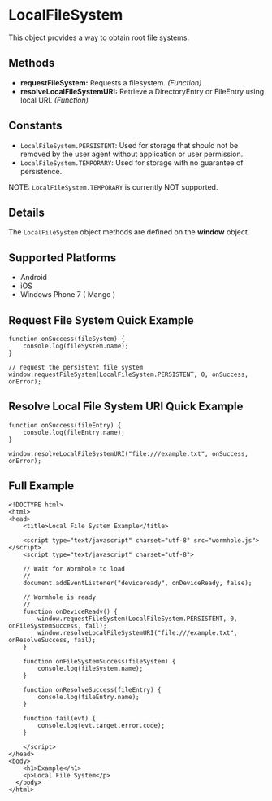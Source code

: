 LocalFileSystem
===============

This object provides a way to obtain root file systems.

Methods
----------

- __requestFileSystem:__ Requests a filesystem. _(Function)_
- __resolveLocalFileSystemURI:__ Retrieve a DirectoryEntry or FileEntry using local URI. _(Function)_

Constants
---------

- `LocalFileSystem.PERSISTENT`: Used for storage that should not be removed by the user agent without application or user permission.
- `LocalFileSystem.TEMPORARY`: Used for storage with no guarantee of persistence.

NOTE: `LocalFileSystem.TEMPORARY` is currently NOT supported.

Details
-------

The `LocalFileSystem` object methods are defined on the __window__ object.

Supported Platforms
-------------------

- Android
- iOS
- Windows Phone 7 ( Mango )

Request File System Quick Example
---------------------------------

	function onSuccess(fileSystem) {
		console.log(fileSystem.name);
	}

	// request the persistent file system
	window.requestFileSystem(LocalFileSystem.PERSISTENT, 0, onSuccess, onError);

Resolve Local File System URI Quick Example
-------------------------------------------

	function onSuccess(fileEntry) {
		console.log(fileEntry.name);
	}

	window.resolveLocalFileSystemURI("file:///example.txt", onSuccess, onError);

Full Example
------------


	<!DOCTYPE html>
	<html>
	<head>
		<title>Local File System Example</title>

		<script type="text/javascript" charset="utf-8" src="wormhole.js"></script>
		<script type="text/javascript" charset="utf-8">

		// Wait for Wormhole to load
		//
		document.addEventListener("deviceready", onDeviceReady, false);

		// Wormhole is ready
		//
		function onDeviceReady() {
			window.requestFileSystem(LocalFileSystem.PERSISTENT, 0, onFileSystemSuccess, fail);
			window.resolveLocalFileSystemURI("file:///example.txt", onResolveSuccess, fail);
		}

		function onFileSystemSuccess(fileSystem) {
			console.log(fileSystem.name);
		}

		function onResolveSuccess(fileEntry) {
			console.log(fileEntry.name);
		}

		function fail(evt) {
			console.log(evt.target.error.code);
		}

		</script>
	</head>
	<body>
		<h1>Example</h1>
		<p>Local File System</p>
	  </body>
	</html>

